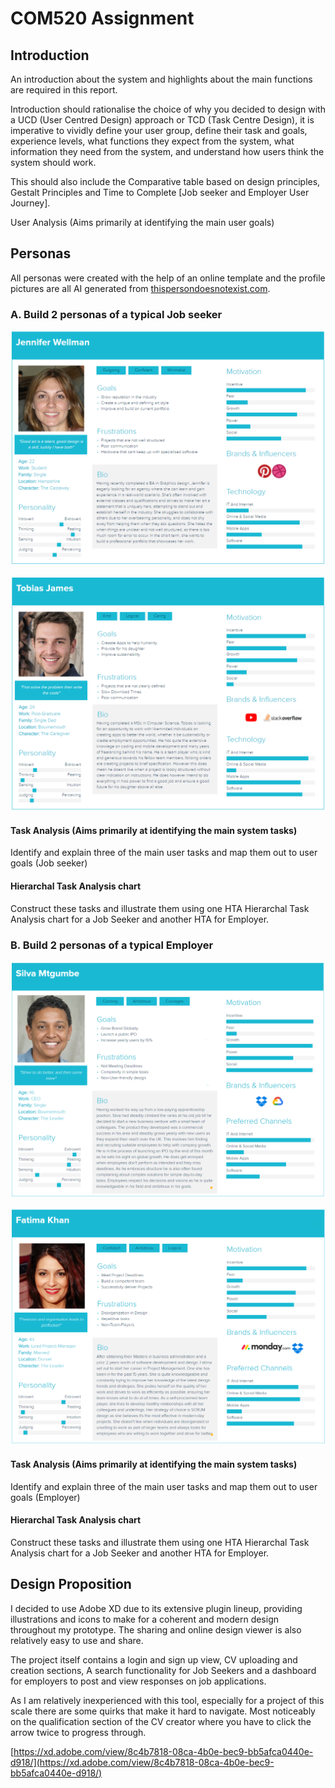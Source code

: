 # COM520 Assignment


## Introduction

An introduction about the system and highlights about the main functions are required in this report.

Introduction should rationalise the choice of why you decided to design with a UCD (User Centred Design) approach or TCD (Task Centre Design), it is imperative to vividly define your user group, define their task and goals, experience levels, what functions they expect from the system, what information they need from the system, and understand how users think the system should work.

This should also include the Comparative table based on design principles, Gestalt Principles and Time to Complete [Job seeker and Employer User Journey].

User Analysis (Aims primarily at identifying the main user goals)

## Personas

All personas were created with the help of an online template and the profile pictures are all AI generated from [thispersondoesnotexist.com](https://thispersondoesnotexist.com/).

### A. Build 2 personas of a typical Job seeker

![Persona 1](md\Jennifer.png)

![Persona 2](md\Tobias.png)

#### Task Analysis (Aims primarily at identifying the main system tasks) 

Identify and explain three of the main user tasks and map them out to user goals (Job seeker)

#### Hierarchal Task Analysis chart

Construct these tasks and illustrate them using one HTA Hierarchal Task Analysis chart for a Job Seeker and another HTA for Employer.

### B. Build 2 personas of a typical Employer

![Persona 3](md\Silva.png)

![Persona 4](md\Fatima.png)

#### Task Analysis (Aims primarily at identifying the main system tasks) 

Identify and explain three of the main user tasks and map them out to user goals (Employer)

#### Hierarchal Task Analysis chart

Construct these tasks and illustrate them using one HTA Hierarchal Task Analysis chart for a Job Seeker and another HTA for Employer.

## Design Proposition

I decided to use Adobe XD due to its extensive plugin lineup, providing illustrations and icons to make for a coherent and modern design throughout my prototype. The sharing and online design viewer is also relatively easy to use and share. 

The project itself contains a login and sign up view, CV uploading and creation sections, A search functionality for Job Seekers and a dashboard for employers to post and view responses on job applications.

As I am relatively inexperienced with this tool, especially for a project of this scale there are some quirks that make it hard to navigate. Most noticeably on the qualification section of the CV creator where you have to click the arrow twice to progress through. 

[https://xd.adobe.com/view/8c4b7818-08ca-4b0e-bec9-bb5afca0440e-d918/](https://xd.adobe.com/view/8c4b7818-08ca-4b0e-bec9-bb5afca0440e-d918/)